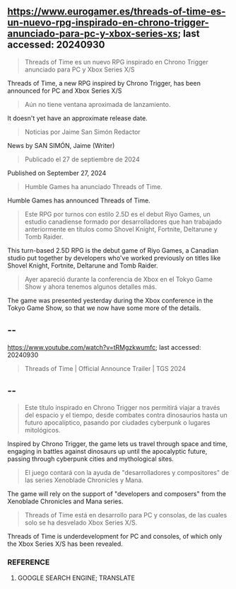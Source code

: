## https://www.eurogamer.es/threads-of-time-es-un-nuevo-rpg-inspirado-en-chrono-trigger-anunciado-para-pc-y-xbox-series-xs; last accessed: 20240930

> Threads of Time es un nuevo RPG inspirado en Chrono Trigger anunciado para PC y Xbox Series X/S

Threads of Time, a new RPG inspired by Chrono Trigger, has been announced for PC and Xbox Series X/S

> Aún no tiene ventana aproximada de lanzamiento.

It doesn't yet have an approximate release date.

> Noticias por Jaime San Simón Redactor

News by SAN SIMÓN, Jaime (Writer)

> Publicado el 27 de septiembre de 2024

Published on September 27, 2024

> Humble Games ha anunciado Threads of Time.

Humble Games has announced Threads of Time.

> Este RPG por turnos con estilo 2.5D es el debut Riyo Games, un estudio canadiense formado por desarrolladores que han trabajado anteriormente en títulos como Shovel Knight, Fortnite, Deltarune y Tomb Raider.

This turn-based 2.5D RPG is the debut game of Riyo Games, a Canadian studio put together by developers who've worked previously on titles like Shovel Knight, Fortnite, Deltarune and Tomb Raider.

> Ayer apareció durante la conferencia de Xbox en el Tokyo Game Show y ahora tenemos algunos detalles más.

The game was presented yesterday during the Xbox conference in the Tokyo Game Show, so that we now have some more of the details.

## --

https://www.youtube.com/watch?v=tRMgzkwumfc; last accessed: 20240930

> Threads of Time | Official Announce Trailer | TGS 2024 

## --

> Este título inspirado en Chrono Trigger nos permitirá viajar a través del espacio y el tiempo, desde combates contra dinosaurios hasta un futuro apocalíptico, pasando por ciudades cyberpunk o lugares mitológicos.

Inspired by Chrono Trigger, the game lets us travel through space and time, engaging in battles against dinosaurs up until the apocalyptic future, passing through cyberpunk cities and mythological sites.

> El juego contará con la ayuda de "desarrolladores y compositores" de las series Xenoblade Chronicles y Mana.

The game will rely on the support of "developers and composers" from the Xenoblade Chronicles and Mana series.

> Threads of Time está en desarrollo para PC y consolas, de las cuales solo se ha desvelado Xbox Series X/S.

Threads of Time is underdevelopment for PC and consoles, of which only the Xbox Series X/S has been revealed.

### REFERENCE

1) GOOGLE SEARCH ENGINE; TRANSLATE
